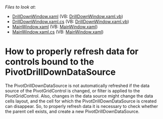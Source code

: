 <!-- default file list -->
*Files to look at*:

* [DrillDownWindow.xaml](./CS/Q292166/DrillDownWindow.xaml) (VB: [DrillDownWindow.xaml.vb](./VB/Q292166/DrillDownWindow.xaml.vb))
* [DrillDownWindow.xaml.cs](./CS/Q292166/DrillDownWindow.xaml.cs) (VB: [DrillDownWindow.xaml.vb](./VB/Q292166/DrillDownWindow.xaml.vb))
* [MainWindow.xaml](./CS/Q292166/MainWindow.xaml) (VB: [MainWindow.xaml](./VB/Q292166/MainWindow.xaml))
* [MainWindow.xaml.cs](./CS/Q292166/MainWindow.xaml.cs) (VB: [MainWindow.xaml](./VB/Q292166/MainWindow.xaml))
<!-- default file list end -->
# How to properly refresh data for controls bound to the PivotDrillDownDataSource


<p>The PivotDrillDownDataSource is not automatically refreshed if the data source of the PivotGridControl is changed, or filter is applied to the PivotGridControl. Also, changes in the data source might change the data cells layout, and the cell for which the PivotDrillDownDataSource is created can disappear. So, to properly refresh data it is necessary to check whether the parent cell exists, and create a new PivotDrillDownDataSource.</p>

<br/>



